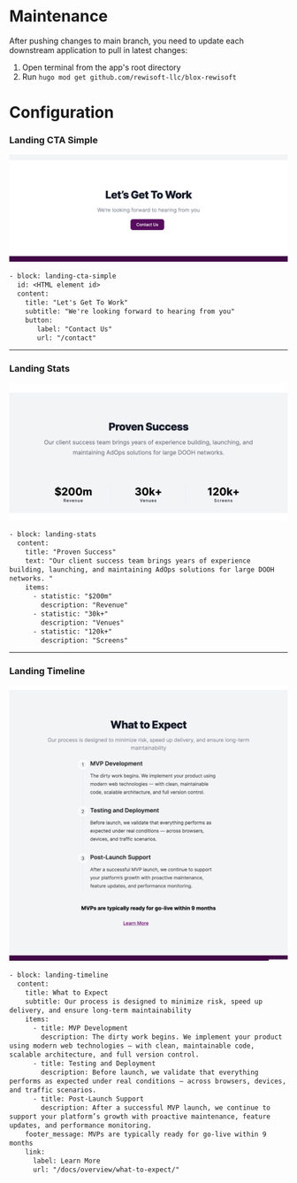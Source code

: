 # Maintenance
After pushing changes to main branch, you need to update each downstream application to pull in latest changes:
1. Open terminal from the app's root directory
2. Run `hugo mod get github.com/rewisoft-llc/blox-rewisoft`

# Configuration
### Landing CTA Simple
![Landing CTA Simple](/img/landing-cta-simple.png)
```
- block: landing-cta-simple
  id: <HTML element id>
  content:
    title: "Let's Get To Work"
    subtitle: "We're looking forward to hearing from you"
    button:
       label: "Contact Us"
       url: "/contact"
```
---
### Landing Stats
![Landing Stats](/img/landing-stats.png)
```
- block: landing-stats
  content:
    title: "Proven Success"
    text: "Our client success team brings years of experience building, launching, and maintaining AdOps solutions for large DOOH networks. "
    items:
      - statistic: "$200m"
        description: "Revenue"
      - statistic: "30k+"
        description: "Venues"
      - statistic: "120k+"
        description: "Screens"
```
---
### Landing Timeline
![Landing Timeline](/img/landing-timeline.png)
```
- block: landing-timeline
  content:
    title: What to Expect
    subtitle: Our process is designed to minimize risk, speed up delivery, and ensure long-term maintainability
    items:
      - title: MVP Development
        description: The dirty work begins. We implement your product using modern web technologies — with clean, maintainable code, scalable architecture, and full version control.
      - title: Testing and Deployment
        description: Before launch, we validate that everything performs as expected under real conditions — across browsers, devices, and traffic scenarios.
      - title: Post-Launch Support
        description: After a successful MVP launch, we continue to support your platform’s growth with proactive maintenance, feature updates, and performance monitoring.
    footer_message: MVPs are typically ready for go-live within 9 months
    link:
      label: Learn More
      url: "/docs/overview/what-to-expect/"
```
